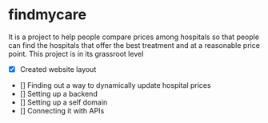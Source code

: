 # findmycare

It is a project to help people compare prices among hospitals so that people can find the hospitals that offer the best treatment and at a reasonable price point.
This project is in its grassroot level

- [x] Created website layout
- [] Finding out a way to dynamically update hospital prices
- [] Setting up a backend
- [] Setting up a self domain
- [] Connecting it with APIs
